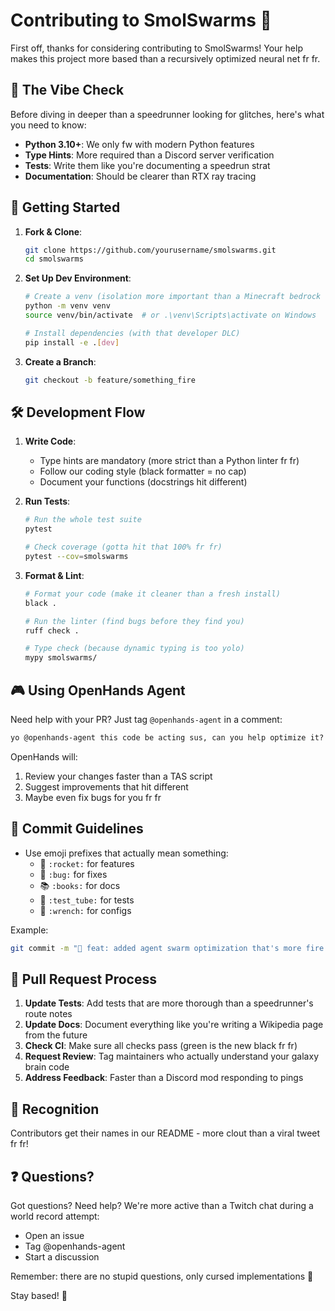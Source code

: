 # Contributing to SmolSwarms 🌊

First off, thanks for considering contributing to SmolSwarms! Your help makes this project more based than a recursively optimized neural net fr fr.

## 💫 The Vibe Check

Before diving in deeper than a speedrunner looking for glitches, here's what you need to know:

- **Python 3.10+**: We only fw with modern Python features
- **Type Hints**: More required than a Discord server verification
- **Tests**: Write them like you're documenting a speedrun strat
- **Documentation**: Should be clearer than RTX ray tracing

## 🚀 Getting Started

1. **Fork & Clone**:
   ```bash
   git clone https://github.com/yourusername/smolswarms.git
   cd smolswarms
   ```

2. **Set Up Dev Environment**:
   ```bash
   # Create a venv (isolation more important than a Minecraft bedrock wall)
   python -m venv venv
   source venv/bin/activate  # or .\venv\Scripts\activate on Windows

   # Install dependencies (with that developer DLC)
   pip install -e .[dev]
   ```

3. **Create a Branch**:
   ```bash
   git checkout -b feature/something_fire
   ```

## 🛠️ Development Flow

1. **Write Code**:
   - Type hints are mandatory (more strict than a Python linter fr fr)
   - Follow our coding style (black formatter = no cap)
   - Document your functions (docstrings hit different)

2. **Run Tests**:
   ```bash
   # Run the whole test suite
   pytest

   # Check coverage (gotta hit that 100% fr fr)
   pytest --cov=smolswarms
   ```

3. **Format & Lint**:
   ```bash
   # Format your code (make it cleaner than a fresh install)
   black .

   # Run the linter (find bugs before they find you)
   ruff check .

   # Type check (because dynamic typing is too yolo)
   mypy smolswarms/
   ```

## 🎮 Using OpenHands Agent

Need help with your PR? Just tag `@openhands-agent` in a comment:

```markdown
yo @openhands-agent this code be acting sus, can you help optimize it?
```

OpenHands will:
1. Review your changes faster than a TAS script
2. Suggest improvements that hit different
3. Maybe even fix bugs for you fr fr

## 📝 Commit Guidelines

- Use emoji prefixes that actually mean something:
  - 🚀 `:rocket:` for features
  - 🐛 `:bug:` for fixes
  - 📚 `:books:` for docs
  - 🧪 `:test_tube:` for tests
  - 🔧 `:wrench:` for configs

Example:
```bash
git commit -m "🚀 feat: added agent swarm optimization that's more fire than a GPU running Crysis"
```

## 🤝 Pull Request Process

1. **Update Tests**: Add tests that are more thorough than a speedrunner's route notes
2. **Update Docs**: Document everything like you're writing a Wikipedia page from the future
3. **Check CI**: Make sure all checks pass (green is the new black fr fr)
4. **Request Review**: Tag maintainers who actually understand your galaxy brain code
5. **Address Feedback**: Faster than a Discord mod responding to pings

## 🌟 Recognition

Contributors get their names in our README - more clout than a viral tweet fr fr!

## ❓ Questions?

Got questions? Need help? We're more active than a Twitch chat during a world record attempt:

- Open an issue
- Tag @openhands-agent
- Start a discussion

Remember: there are no stupid questions, only cursed implementations 😤

Stay based! 🚀
